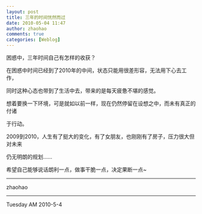 ```yaml
---
layout: post
title: 三年的时间恍然而过
date: 2010-05-04 11:47
author: zhaohao
comments: true
categories: [Weblog]
---
```

困惑中，三年时间自己有怎样的收获？

在困惑中时间已经到了2010年的中间，状态只能用很差形容，无法用下心去工作，

同时这种心态也带到了生活中去，带来的是每天疲惫不堪的感觉。

想着要换一下环境，可是就如以前一样，现在仍然停留在设想之中，而未有真正的付诸

于行动。

2009到2010，人生有了挺大的变化，有了女朋友，也刚刚有了房子，压力很大但对未来

仍无明朗的规划……

希望自己能够说话朗利一点，做事干脆一点，决定果断一点~

_____

zhaohao

_____

Tuesday AM 2010-5-4
